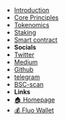 - [Introduction](/)
- [Core Principles](principles)
- [Tokenomics](tokenomics)
- [Staking](staking)
- [Smart contract](contract)
- **Socials**
- [Twitter](https://twitter.com/FluoFinance)
- [Medium](https://medium.com/@fluofinance)
- [Github](https://github.com/fluofinance)
- [telegram](https://t.me/fluo_finance)
- [BSC-scan](https://bscscan.com/address/0xEDb07aa3AF78C6D3F5565dB3365018CC2519946a)
- **Links**
- [🏠 Homepage](https://fluo.finance)
- [💰 Fluo Wallet](https://fluo.finance/wallet)